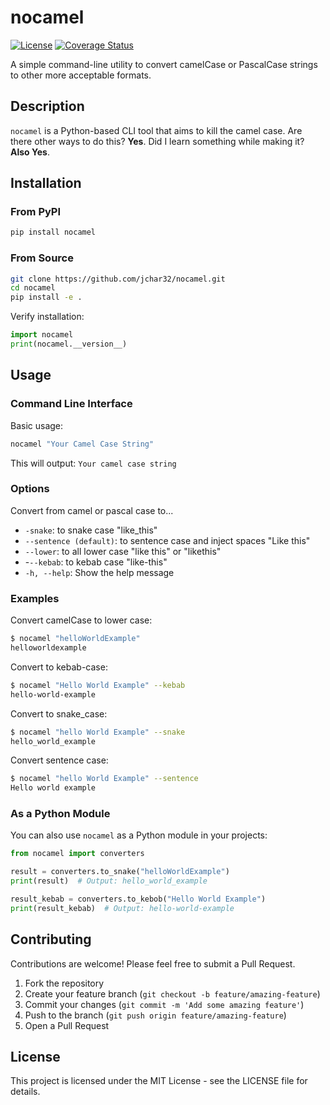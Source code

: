 # nocamel
[![License](https://img.shields.io/badge/License-MIT-blue.svg)](https://opensource.org/licenses/MIT)
[![Coverage Status](https://coveralls.io/repos/github/jchar32/nocamel/badge.svg?branch=main&kill_cache=1)](https://coveralls.io/github/jchar32/nocamel?branch=main)

A simple command-line utility to convert camelCase or PascalCase strings to other more acceptable formats.

## Description

`nocamel` is a Python-based CLI tool that aims to kill the camel case. Are there other ways to do this? **Yes**. Did I learn something while making it? **Also Yes**.

## Installation

### From PyPI

```bash
pip install nocamel
```

### From Source

```bash
git clone https://github.com/jchar32/nocamel.git
cd nocamel
pip install -e .
```
Verify installation:
```python
import nocamel
print(nocamel.__version__)
```

## Usage

### Command Line Interface

Basic usage:

```bash
nocamel "Your Camel Case String"
```

This will output: `Your camel case string`

### Options
Convert from camel or pascal case to...
- `-snake`: to snake case "like_this"
- `--sentence (default)`: to sentence case and inject spaces "Like this"
- `--lower`: to all lower case "like this" or "likethis"
- -`--kebab`: to kebab case "like-this"
- `-h, --help`: Show the help message

### Examples

Convert camelCase to lower case:
```bash
$ nocamel "helloWorldExample"
helloworldexample
```

Convert to kebab-case:
```bash
$ nocamel "Hello World Example" --kebab
hello-world-example
```

Convert to snake_case:
```bash
$ nocamel "hello World Example" --snake
hello_world_example
```
Convert sentence case:
```bash
$ nocamel "hello World Example" --sentence
Hello world example
```

### As a Python Module

You can also use `nocamel` as a Python module in your projects:

```python
from nocamel import converters

result = converters.to_snake("helloWorldExample")
print(result)  # Output: hello_world_example

result_kebab = converters.to_kebob("Hello World Example")
print(result_kebab)  # Output: hello-world-example
```

## Contributing

Contributions are welcome! Please feel free to submit a Pull Request.

1. Fork the repository
2. Create your feature branch (`git checkout -b feature/amazing-feature`)
3. Commit your changes (`git commit -m 'Add some amazing feature'`)
4. Push to the branch (`git push origin feature/amazing-feature`)
5. Open a Pull Request

## License

This project is licensed under the MIT License - see the LICENSE file for details.
